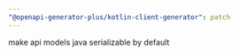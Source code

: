 ```yaml
---
"@openapi-generator-plus/kotlin-client-generator": patch
---
```


make api models java serializable by default
